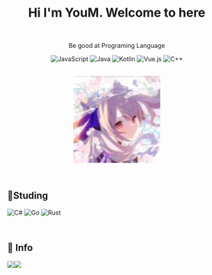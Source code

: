 <div>
  <h1 align="center">Hi I'm YouM. Welcome to here</h1>
</div>
<br/>

<div align="center">
  <p align="center">Be good at Programing Language</p>
  <img alt="JavaScript" src="https://img.shields.io/badge/JavaScript-323330?style=for-the-badge&logo=javascript&logoColor=F7DF1E" />
  <img alt="Java" src="https://img.shields.io/badge/Java-ED8B00?style=for-the-badge&logo=java&logoColor=white" />
  <img alt="Kotlin" src="https://img.shields.io/badge/Kotlin-0095D5?&style=for-the-badge&logo=kotlin&logoColor=white" />
  <img alt="Vue.js" src="https://img.shields.io/badge/Vue.js-35495E?style=for-the-badge&logo=vuedotjs&logoColor=4FC08D" />
  <img alt="C++" src="https://img.shields.io/badge/C++-B0E0E6?style=for-the-badge&logo=cplusplus&logoColor=1E90FF" />
</div>

<br/>

<div>
<p align="center" ><img style="width:200px; height:200px;"  src="./Head.jpg"></p>
<div>

<br/>
  
## 🔬Studing
<p>
  <img alt="C#" src="https://img.shields.io/badge/Csharp-4169E1?style=for-the-badge&logo=csharp#&logoColor=B0C4DE" />
  <img alt="Go" src="https://img.shields.io/badge/Go-B0E0E6?style=for-the-badge&logo=go&logoColor=6495ED" />
  <img alt="Rust" src="https://img.shields.io/badge/Rust-DB7093?style=for-the-badge&logo=rust&logoColor=white" />
</p>
<br/>

## 🌠 Info 

<div>
    <img height="165" align="left" src="https://github-readme-stats.vercel.app/api?username=YOM667&theme=react&show_icons=true" />
    <img src="https://github-readme-stats.vercel.app/api/top-langs/?username=YOM667&hide=html,css,Jupyter+Notebook,ruby,Batchfile&theme=react&langs_count=6" />
</div>
<br/>

